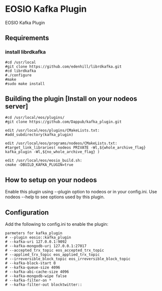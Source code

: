 # EOSIO Kafka Plugin
EOSIO Kafka Plugin

## Requirements
###  install librdkafka
```
#cd /usr/local
#git clone https://github.com/edenhill/librdkafka.git
#cd librdkafka
#./configure
#make
#sudo make install
```

## Building the plugin [Install on your nodeos server]
```
#cd /usr/local/eos/plugins/
#git clone https://github.com/Dappub/kafka_plugin.git

edit /usr/local/eos/plugins/CMakeLists.txt:
#add_subdirectory(kafka_plugin)

edit /usr/local/eos/programs/nodeos/CMakeLists.txt:
#target_link_libraries( nodeos PRIVATE -Wl,${whole_archive_flag} kafka_plugin -Wl,${no_whole_archive_flag} )

edit /usr/local/eos/eosio_build.sh:
cmake -DBUILD_KAFKA_PLUGIN=true 
```
## How to setup on your nodeos
Enable this plugin using --plugin option to nodeos or in your config.ini. Use nodeos --help to see options used by this plugin.

## Configuration
Add the following to config.ini to enable the plugin:
```
parmeters for kafka_plugin
# --plugin eosio::kafka_plugin
# --kafka-uri 127.0.0.1:9092
# --kafka-mongodb-uri 127.0.0.1:27017
# --accepted_trx_topic eos_accepted_trx_topic
# --applied_trx_topic eos_applied_trx_topic
# --irreversible_block_topic eos_irreversible_block_topic
# --kafka-block-start 0
# --kafka-queue-size 4096
# --kafka-abi-cache-size 4096
# --kafka-mongodb-wipe false
# --kafka-filter-on *
# --kafka-filter-out blocktwitter::
```
